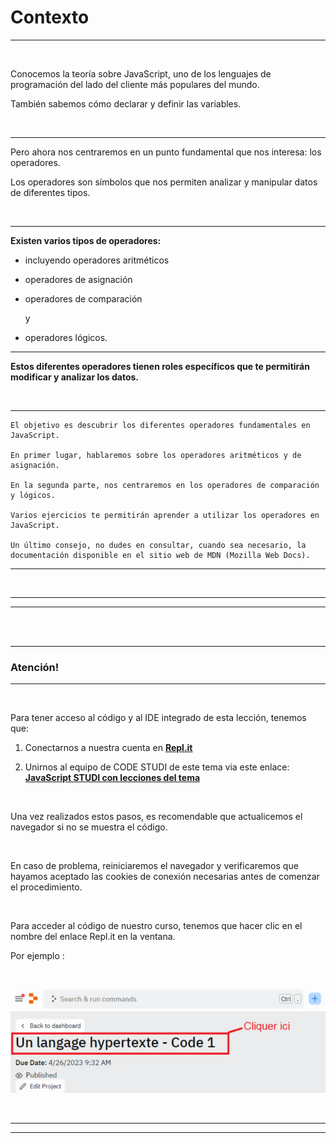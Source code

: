 # **Contexto**

---

<br>

Conocemos la teoría sobre JavaScript, uno de los lenguajes de programación del lado del cliente más populares del mundo.

También sabemos cómo declarar y definir las variables.

<br>

---

Pero ahora nos centraremos en un punto fundamental que nos interesa: los operadores.

Los operadores son símbolos que nos permiten analizar y manipular datos de diferentes tipos.

<br>

---

**Existen varios tipos de operadores:**

- incluyendo operadores aritméticos

- operadores de asignación

- operadores de comparación

    y 
    
- operadores lógicos.

---

**Estos diferentes operadores tienen roles específicos que te permitirán modificar y analizar los datos.**

<br>

---

```
El objetivo es descubrir los diferentes operadores fundamentales en JavaScript.

En primer lugar, hablaremos sobre los operadores aritméticos y de asignación.

En la segunda parte, nos centraremos en los operadores de comparación y lógicos.

Varios ejercicios te permitirán aprender a utilizar los operadores en JavaScript.

Un último consejo, no dudes en consultar, cuando sea necesario, la documentación disponible en el sitio web de MDN (Mozilla Web Docs).
```

---

<br>

---

---

<br>
<br>

---

### **Atención!**

---

<br>

Para tener acceso al código y  al IDE integrado de esta lección, tenemos que:

1. Conectarnos a nuestra cuenta en **[Repl.it](https://replit.com/)**

2. Unirnos al equipo de CODE STUDI de este tema via este enlace: **[JavaScript STUDI con lecciones del tema](https://replit.com/team/javascript-studi)**

<br>

Una vez realizados estos pasos, es recomendable que actualicemos el navegador si no se muestra el código.

<br>

En caso de problema, reiniciaremos el navegador y verificaremos que hayamos aceptado las cookies de conexión necesarias antes de comenzar el procedimiento.

<br>

Para acceder al código de nuestro curso, tenemos que hacer clic en el nombre del enlace Repl.it en la ventana.

Por ejemplo :

<br>

![Ejemplo como hacerlo](../02-Sintaxis-e-integracion-JS/01-Contexto/img/replit_1.png)

<br>

---

---

<br>
<br>
